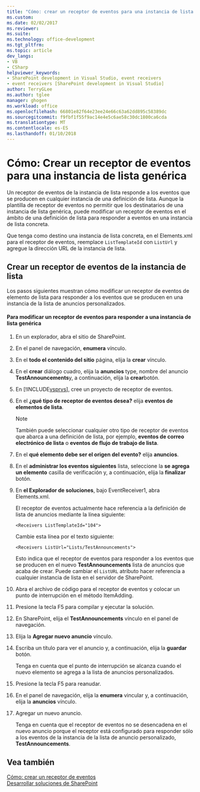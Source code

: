 ```yaml
---
title: "Cómo: crear un receptor de eventos para una instancia de lista específica | Documentos de Microsoft"
ms.custom: 
ms.date: 02/02/2017
ms.reviewer: 
ms.suite: 
ms.technology: office-development
ms.tgt_pltfrm: 
ms.topic: article
dev_langs:
- VB
- CSharp
helpviewer_keywords:
- SharePoint development in Visual Studio, event receivers
- event receivers [SharePoint development in Visual Studio]
author: TerryGLee
ms.author: tglee
manager: ghogen
ms.workload: office
ms.openlocfilehash: 66801e82f64e23ee24e66c63a62dd895c58389dc
ms.sourcegitcommit: f9fbf1f55f9ac14e4e5c6ae58c30dc1800ca6cda
ms.translationtype: MT
ms.contentlocale: es-ES
ms.lasthandoff: 01/10/2018
---
```

# <a name="how-to-create-an-event-receiver-for-a-specific-list-instance"></a>Cómo: Crear un receptor de eventos para una instancia de lista genérica
  Un receptor de eventos de la instancia de lista responde a los eventos que se producen en cualquier instancia de una definición de lista. Aunque la plantilla de receptor de eventos no permitir que los destinatarios de una instancia de lista genérica, puede modificar un receptor de eventos en el ámbito de una definición de lista para responder a eventos en una instancia de lista concreta.  
  
 Que tenga como destino una instancia de lista concreta, en el Elements.xml para el receptor de eventos, reemplace `ListTemplateId` con `ListUrl` y agregue la dirección URL de la instancia de lista.  
  
## <a name="creating-a-list-instance-event-receiver"></a>Crear un receptor de eventos de la instancia de lista  
 Los pasos siguientes muestran cómo modificar un receptor de eventos de elemento de lista para responder a los eventos que se producen en una instancia de la lista de anuncios personalizados.  
  
#### <a name="to-modify-an-event-receiver-to-respond-to-a-specific-list-instance"></a>Para modificar un receptor de eventos para responder a una instancia de lista genérica  
  
1.  En un explorador, abra el sitio de SharePoint.  
  
2.  En el panel de navegación, **enumera** vínculo.  
  
3.  En el **todo el contenido del sitio** página, elija la **crear** vínculo.  
  
4.  En el **crear** diálogo cuadro, elija la **anuncios** type, nombre del anuncio **TestAnnouncements**y, a continuación, elija la **crear**botón.  
  
5.  En [!INCLUDE[vsprvs](../sharepoint/includes/vsprvs-md.md)], cree un proyecto de receptor de eventos.  
  
6.  En el **¿qué tipo de receptor de eventos desea?** elija **eventos de elementos de lista**.  
  
    > [!NOTE]  
    >  También puede seleccionar cualquier otro tipo de receptor de eventos que abarca a una definición de lista, por ejemplo, **eventos de correo electrónico de lista** o **eventos de flujo de trabajo de lista**.  
  
7.  En el **qué elemento debe ser el origen del evento?** elija **anuncios**.  
  
8.  En el **administrar los eventos siguientes** lista, seleccione la **se agrega un elemento** casilla de verificación y, a continuación, elija la **finalizar** botón.  
  
9. En **el Explorador de soluciones**, bajo EventReceiver1, abra Elements.xml.  
  
     El receptor de eventos actualmente hace referencia a la definición de lista de anuncios mediante la línea siguiente:  
  
    ```  
    <Receivers ListTemplateId="104">  
    ```  
  
     Cambie esta línea por el texto siguiente:  
  
    ```  
    <Receivers ListUrl="Lists/TestAnnouncements">  
    ```  
  
     Esto indica que el receptor de eventos para responder a los eventos que se producen en el nuevo **TestAnnouncements** lista de anuncios que acaba de crear. Puede cambiar el `ListURL` atributo hacer referencia a cualquier instancia de lista en el servidor de SharePoint.  
  
10. Abra el archivo de código para el receptor de eventos y colocar un punto de interrupción en el método ItemAdding.  
  
11. Presione la tecla F5 para compilar y ejecutar la solución.  
  
12. En SharePoint, elija el **TestAnnouncements** vínculo en el panel de navegación.  
  
13. Elija la **Agregar nuevo anuncio** vínculo.  
  
14. Escriba un título para ver el anuncio y, a continuación, elija la **guardar** botón.  
  
     Tenga en cuenta que el punto de interrupción se alcanza cuando el nuevo elemento se agrega a la lista de anuncios personalizados.  
  
15. Presione la tecla F5 para reanudar.  
  
16. En el panel de navegación, elija la **enumera** vincular y, a continuación, elija la **anuncios** vínculo.  
  
17. Agregar un nuevo anuncio.  
  
     Tenga en cuenta que el receptor de eventos no se desencadena en el nuevo anuncio porque el receptor está configurado para responder sólo a los eventos de la instancia de la lista de anuncio personalizado, **TestAnnouncements**.  
  
## <a name="see-also"></a>Vea también  
 [Cómo: crear un receptor de eventos](../sharepoint/how-to-create-an-event-receiver.md)   
 [Desarrollar soluciones de SharePoint](../sharepoint/developing-sharepoint-solutions.md)  
  
  
